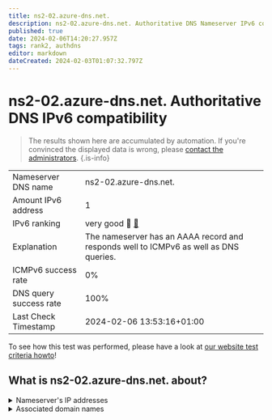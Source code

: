 ```yaml
---
title: ns2-02.azure-dns.net.
description: ns2-02.azure-dns.net. Authoritative DNS Nameserver IPv6 compatibility
published: true
date: 2024-02-06T14:20:27.957Z
tags: rank2, authdns
editor: markdown
dateCreated: 2024-02-03T01:07:32.797Z
---
```


# ns2-02.azure-dns.net. Authoritative DNS IPv6 compatibility

> The results shown here are accumulated by automation. If you're convinced the displayed data is wrong, please [contact the administrators](/howto/chat). 
{.is-info}




|   |   |
| - | - |
| Nameserver DNS name | ns2-02.azure-dns.net.
| Amount IPv6 address | 1
| IPv6 ranking | very good :2nd_place_medal: [🔗](/howto/ranking) |
| Explanation | The nameserver has an AAAA record and responds well to ICMPv6 as well as DNS queries. |
| ICMPv6 success rate | 0%|
| DNS query success rate | 100% |
| Last Check Timestamp | 2024-02-06 13:53:16+01:00 |

To see how this test was performed, please have a look at [our website test criteria howto](/howto/testcriteria/authdns)!


## What is ns2-02.azure-dns.net. about?




<details>
<summary>Nameserver's IP addresses</summary>

2620:1ec:8ec:700::2

</details>



<details>
<summary>Associated domain names</summary>

chat.openai.com

openai.com

</details>
